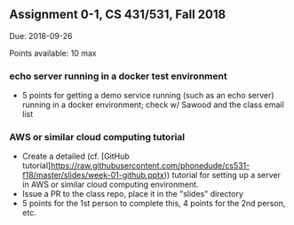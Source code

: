 ## Assignment 0-1, CS 431/531, Fall 2018

Due: 2018-09-26

Points available: 10 max

### echo server running in a docker test environment

* 5 points for getting a demo service running (such as an echo server) running in a docker environment; check w/ Sawood and the class email list

### AWS or similar cloud computing tutorial

* Create a detailed (cf. [GitHub tutorial]https://raw.githubusercontent.com/phonedude/cs531-f18/master/slides/week-01-github.pptx)) tutorial for setting up a server in AWS or similar cloud computing environment.
* Issue a PR to the class repo, place it in the "slides" directory
* 5 points for the 1st person to complete this, 4 points for the 2nd person, etc.

